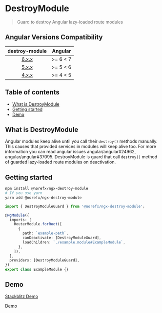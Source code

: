 # DestroyModule

> Guard to destroy Angular lazy-loaded route modules

## Angular Versions Compatibility

|                        destroy-module                        | Angular  |
| :----------------------------------------------------------: | :------: |
| [6.x.x](https://github.com/norefx/destroy-module/tree/6.x.x) | >= 6 < 7 |
| [5.x.x](https://github.com/norefx/destroy-module/tree/5.x.x) | >= 5 < 6 |
| [4.x.x](https://github.com/norefx/destroy-module/tree/4.x.x) | >= 4 < 5 |

## Table of contents

- [What is DestroyModule](#what-is-destroymodule)
- [Getting started](#getting-started)
- [Demo](#demo)

## What is DestroyModule

Angular modules keep alive until you call their `destroy()` methods manually. This causes that provided services in modules will keep alive too. For more information you can read angular issues angular/angular#24962, angular/angular#37095. DestroyModule is guard that call `destroy()` method of guarded lazy-loaded route modules on deactivation.

## Getting started

```sh
npm install @norefx/ngx-destroy-module
# If you use yarn
yarn add @norefx/ngx-destroy-module
```

```ts
import { DestroyModuleGuard } from '@norefx/ngx-destroy-module';

@NgModule({
  imports: [
    RouterModule.forRoot([
      {
        path: `example-path`,
        canDeactivate: [DestroyModuleGuard],
        loadChildren: `./example.module#ExampleModule`,
      },
    ]),
  ],
  providers: [DestroyModuleGuard],
})
export class ExampleModule {}
```

## Demo

[Stackblitz Demo](https://ngx-destroy-module.stackblitz.io)

[Demo](https://user-images.githubusercontent.com/89928030/188677092-2d230816-4c50-4272-a691-5e4e0cefbcf4.webm)
